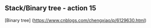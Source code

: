 ## Stack/Binary tree - action 15 

[Binary tree] (https://www.cnblogs.com/chengxiao/p/6129630.html)


